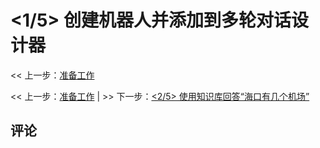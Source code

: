 # <1/5> 创建机器人并添加到多轮对话设计器

<< 上一步：[准备工作](../first-steps/index.md)

<< 上一步：[准备工作](../first-steps/index.md) | >> 下一步：[<2/5> 使用知识库回答“海口有几个机场”](2-answer-faq.md)

## 评论

<script src="https://utteranc.es/client.js"
        repo="chatopera/docs"
        issue-term="pathname"
        label="Comment"
        theme="github-light"
        crossorigin="anonymous"
        async>
</script>
